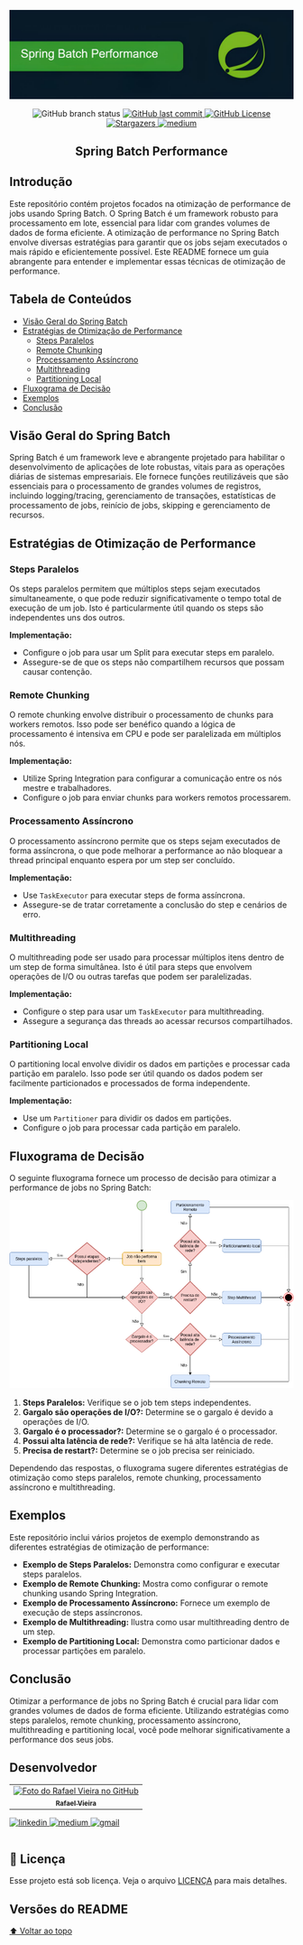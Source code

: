 ![Spring Batch Performance Optimization](resources/image.png)
<p align="center">
    <img alt="GitHub branch status" src="https://img.shields.io/github/checks-status/rafaelrok/spring-batch-performance/main">
     </a>  
     <a href="https://github.com/ms-sales/README.md/commits/master">
      <img alt="GitHub last commit" src="https://img.shields.io/github/last-commit/rafaelrok/spring-batch-performance">
     </a>
     <a href="https://github.com/rafaelrok/ms-sales/blob/main/LICENSE">
      <img alt="GitHub License" src="https://img.shields.io/github/license/rafaelrok/spring-batch-performance?style=flat">
     </a>  
     <a href="https://github.com/tgmarinho/README-ecoleta/stargazers">
      <img alt="Stargazers" src="https://img.shields.io/github/stars/rafaelrok/spring-batch-performance?style=social">
     </a>
     <a href="https://medium.com/@rafael">
      <img alt="medium" src="https://img.shields.io/twitter/url?label=Medium&logo=medium&style=social&url=https%3A%2F%2Fmedium.com%2F%40rafael.">
     </a>
  </p>
  <h2 align="center"> Spring Batch Performance </h2>

## Introdução

Este repositório contém projetos focados na otimização de performance de jobs usando Spring Batch. O Spring Batch é um framework robusto para processamento em lote, essencial para lidar com grandes volumes de dados de forma eficiente. A otimização de performance no Spring Batch envolve diversas estratégias para garantir que os jobs sejam executados o mais rápido e eficientemente possível. Este README fornece um guia abrangente para entender e implementar essas técnicas de otimização de performance.

## Tabela de Conteúdos

- [Visão Geral do Spring Batch](#visão-geral-do-spring-batch)
- [Estratégias de Otimização de Performance](#estratégias-de-otimização-de-performance)
    - [Steps Paralelos](#steps-paralelos)
    - [Remote Chunking](#remote-chunking)
    - [Processamento Assíncrono](#processamento-assíncrono)
    - [Multithreading](#multithreading)
    - [Partitioning Local](#partitioning-local)
- [Fluxograma de Decisão](#fluxograma-de-decisão)
- [Exemplos](#exemplos)
- [Conclusão](#conclusão)

## Visão Geral do Spring Batch

Spring Batch é um framework leve e abrangente projetado para habilitar o desenvolvimento de aplicações de lote robustas, vitais para as operações diárias de sistemas empresariais. Ele fornece funções reutilizáveis que são essenciais para o processamento de grandes volumes de registros, incluindo logging/tracing, gerenciamento de transações, estatísticas de processamento de jobs, reinício de jobs, skipping e gerenciamento de recursos.

## Estratégias de Otimização de Performance

### Steps Paralelos

Os steps paralelos permitem que múltiplos steps sejam executados simultaneamente, o que pode reduzir significativamente o tempo total de execução de um job. Isto é particularmente útil quando os steps são independentes uns dos outros.

**Implementação:**

- Configure o job para usar um Split para executar steps em paralelo.
- Assegure-se de que os steps não compartilhem recursos que possam causar contenção.

### Remote Chunking

O remote chunking envolve distribuir o processamento de chunks para workers remotos. Isso pode ser benéfico quando a lógica de processamento é intensiva em CPU e pode ser paralelizada em múltiplos nós.

**Implementação:**

- Utilize Spring Integration para configurar a comunicação entre os nós mestre e trabalhadores.
- Configure o job para enviar chunks para workers remotos processarem.

### Processamento Assíncrono

O processamento assíncrono permite que os steps sejam executados de forma assíncrona, o que pode melhorar a performance ao não bloquear a thread principal enquanto espera por um step ser concluído.

**Implementação:**

- Use `TaskExecutor` para executar steps de forma assíncrona.
- Assegure-se de tratar corretamente a conclusão do step e cenários de erro.

### Multithreading

O multithreading pode ser usado para processar múltiplos itens dentro de um step de forma simultânea. Isto é útil para steps que envolvem operações de I/O ou outras tarefas que podem ser paralelizadas.

**Implementação:**

- Configure o step para usar um `TaskExecutor` para multithreading.
- Assegure a segurança das threads ao acessar recursos compartilhados.

### Partitioning Local

O partitioning local envolve dividir os dados em partições e processar cada partição em paralelo. Isso pode ser útil quando os dados podem ser facilmente particionados e processados de forma independente.

**Implementação:**

- Use um `Partitioner` para dividir os dados em partições.
- Configure o job para processar cada partição em paralelo.

## Fluxograma de Decisão

O seguinte fluxograma fornece um processo de decisão para otimizar a performance de jobs no Spring Batch:

![Fluxograma de Decisão](resources/fluxograma.png)

1. **Steps Paralelos:** Verifique se o job tem steps independentes.
2. **Gargalo são operações de I/O?:** Determine se o gargalo é devido a operações de I/O.
3. **Gargalo é o processador?:** Determine se o gargalo é o processador.
4. **Possui alta latência de rede?:** Verifique se há alta latência de rede.
5. **Precisa de restart?:** Determine se o job precisa ser reiniciado.

Dependendo das respostas, o fluxograma sugere diferentes estratégias de otimização como steps paralelos, remote chunking, processamento assíncrono e multithreading.

## Exemplos

Este repositório inclui vários projetos de exemplo demonstrando as diferentes estratégias de otimização de performance:

- **Exemplo de Steps Paralelos:** Demonstra como configurar e executar steps paralelos.
- **Exemplo de Remote Chunking:** Mostra como configurar o remote chunking usando Spring Integration.
- **Exemplo de Processamento Assíncrono:** Fornece um exemplo de execução de steps assíncronos.
- **Exemplo de Multithreading:** Ilustra como usar multithreading dentro de um step.
- **Exemplo de Partitioning Local:** Demonstra como particionar dados e processar partições em paralelo.

## Conclusão

Otimizar a performance de jobs no Spring Batch é crucial para lidar com grandes volumes de dados de forma eficiente. Utilizando estratégias como steps paralelos, remote chunking, processamento assíncrono, multithreading e partitioning local, você pode melhorar significativamente a performance dos seus jobs.

## Desenvolvedor
<table>
  <tr>
    <td align="center">
      <a href="#">
        <img src="https://avatars.githubusercontent.com/u/8467131?v=4" width="100px;" alt="Foto do Rafael Vieira no GitHub"/><br>
        <sub>
          <b>Rafael Vieira</b>
        </sub>
      </a>
    </td>
  </tr>
</table>
<table>
  <tr>
    <a href="https://www.linkedin.com/in/rafaelvieira-s/">
      <img alt="linkedin" src="https://img.shields.io/twitter/url?label=Linkedin&logo=linkedin&style=social&url=https%3A%2F%2Fwww.linkedin.com%2Fin%2Frafaelvieira-s%2F">
    </a>
    <a href="https://medium.com/@rafael">
      <img alt="medium" src="https://img.shields.io/twitter/url?label=Medium&logo=medium&style=social&url=https%3A%2F%2Fmedium.com%2F%40rafael.">
    </a>
    <a href = "mailto:rafaelrok25@gmail.com">
      <img alt="gmail" src="https://img.shields.io/twitter/url?label=gmail&logo=gmail&style=social&url=https%3A%2F%2Fmail.google.com%2F">
    </a>
  </tr>
</table>


## 📝 Licença

Esse projeto está sob licença. Veja o arquivo [LICENÇA](LICENSE.md) para mais detalhes.

##  Versões do README

[⬆ Voltar ao topo](#introdução)<br>
